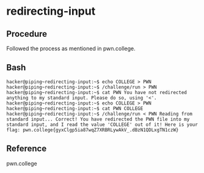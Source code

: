 # redirecting-input
## Procedure
Followed the process as mentioned in pwn.college.
## Bash
`hacker@piping~redirecting-input:~$ echo COLLEGE > PWN
hacker@piping~redirecting-input:~$ /challenge/run > PWN
hacker@piping~redirecting-input:~$ cat PWN
You have not redirected anything to my standard input. Please do so, using '<'.
hacker@piping~redirecting-input:~$ echo COLLEGE > PWN
hacker@piping~redirecting-input:~$ cat PWN
COLLEGE
hacker@piping~redirecting-input:~$ /challenge/run < PWN
Reading from standard input...
Correct! You have redirected the PWN file into my standard input, and I read
the value 'COLLEGE' out of it!
Here is your flag:
pwn.college{gyxClgp5ia87wqZ7XRBRLywAkV_.dBzN1QDLxgTN1czW}
`
## Reference
pwn.college
